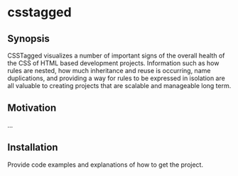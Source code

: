 # csstagged

## Synopsis

CSSTagged visualizes a number of important signs of the overall health of
the CSS of HTML based development projects. Information such as how rules are
nested, how much inheritance and reuse is occurring, name duplications, and
providing a way for rules to be expressed in isolation are all valuable to
creating projects that are scalable and manageable long term.

## Motivation

...

## Installation

Provide code examples and explanations of how to get the project.
